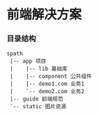# 前端解决方案

### 目录结构

    spath
     |-- app 项目
     |    |-- lib 基础库
     |    |-- component 公共组件
     |    |-- demo1.com 业务1
     |    `-- demo2.com 业务2
     |-- guide 前端规范
     `-- static 图片资源
